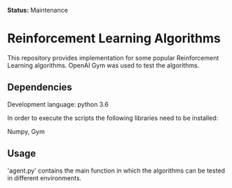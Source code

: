 **Status:** Maintenance

# Reinforcement Learning Algorithms
This repository provides implementation for some popular Reinforcement Learning algorithms. OpenAI Gym was used to test the algorithms.

## Dependencies

Development language: python 3.6

In order to execute the scripts the following libraries need to be installed:

Numpy, Gym

## Usage

'agent.py' contains the main function in which the algorithms can be tested in different environments.

